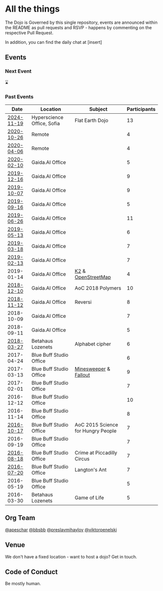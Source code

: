 # All the things

The Dojo is Governed by this single repository, events are announced within the README as pull requests and RSVP - happens by commenting on the respective Pull Request.

In addition, you can find the daily chat at [insert]

## Events

### Next Event

:hourglass:

### Past Events

| Date                                                                       | Location                   | Subject                                                                                                                                  | Participants |
| -------------------------------------------------------------------------- | -------------------------- | ---------------------------------------------------------------------------------------------------------------------------------------- | ------------ |
| [2024-11-19](2024-11-19)                                                   | Hyperscience Office, Sofia | Flat Earth Dojo                                                                                                                          | 13           |
| [2020-10-26](2020-10-26)                                                   | Remote                     |                                                                                                                                          | 4            |
| [2020-04-06](2020-04-07)                                                   | Remote                     |                                                                                                                                          | 4            |
| [2020-02-10](2020-02-10)                                                   | Gaida.AI Office            |                                                                                                                                          | 5            |
| [2019-12-16](2019-12-16)                                                   | Gaida.AI Office            |                                                                                                                                          | 9            |
| [2019-10-07](2019-10-07)                                                   | Gaida.AI Office            |                                                                                                                                          | 9            |
| [2019-09-16](2019-09-16)                                                   | Gaida.AI Office            |                                                                                                                                          | 5            |
| [2019-06-26](2019-06-26)                                                   | Gaida.AI Office            |                                                                                                                                          | 11           |
| [2019-05-13](2019-05-13)                                                   | Gaida.AI Office            |                                                                                                                                          | 6            |
| [2019-03-18](2019-03-18)                                                   | Gaida.AI Office            |                                                                                                                                          | 7            |
| [2019-02-13](2019-02-13)                                                   | Gaida.AI Office            |                                                                                                                                          | 7            |
| 2019-01-14                                                                 | Gaida.AI Office            | [K2](https://github.com/lambda-dojo-sofia/k2) & [OpenStreetMap](https://github.com/lambda-dojo-sofia/open-street-map)                    | 4            |
| [2018-12-10](https://github.com/lambda-dojo-sofia/polymers-aoc2018-05)     | Gaida.AI Office            | AoC 2018 Polymers                                                                                                                        | 10           |
| [2018-11-12](https://github.com/lambda-dojo-sofia/reversi)                 | Gaida.AI Office            | Reversi                                                                                                                                  | 8            |
| 2018-10-09                                                                 | Gaida.AI Office            |                                                                                                                                          | 7            |
| 2018-09-11                                                                 | Gaida.AI Office            |                                                                                                                                          | 5            |
| [2018-03-27](https://github.com/lambda-dojo-sofia/alphabet-cipher)         | Betahaus Lozenets          | Alphabet cipher                                                                                                                          | 6            |
| 2017-04-24                                                                 | Blue Buff Studio Office    |                                                                                                                                          | 6            |
| 2017-03-13                                                                 | Blue Buff Studio Office    | [Minesweeper](https://github.com/lambda-dojo-sofia/minesweeper-count) & [Fallout](https://github.com/lambda-dojo-sofia/fallout-terminal) | 9            |
| 2017-02-01                                                                 | Blue Buff Studio Office    |                                                                                                                                          | 7            |
| 2016-12-12                                                                 | Blue Buff Studio Office    |                                                                                                                                          | 10           |
| 2016-11-14                                                                 | Blue Buff Studio Office    |                                                                                                                                          | 8            |
| [2016-10-17](https://github.com/lambda-dojo-sofia/advent-of-code-day-15)   | Blue Buff Studio Office    | AoC 2015 Science for Hungry People                                                                                                       | 7            |
| 2016-09-19                                                                 | Blue Buff Studio Office    |                                                                                                                                          | 7            |
| [2016-08-18](https://github.com/lambda-dojo-sofia/piccadilly-circus-crime) | Blue Buff Studio Office    | Crime at Piccadilly Circus                                                                                                               | 7            |
| [2016-07-20](https://github.com/lambda-dojo-sofia/langtons-ant)            | Blue Buff Studio Office    | Langton's Ant                                                                                                                            | 7            |
| 2016-05-19                                                                 | Blue Buff Studio Office    |                                                                                                                                          | 5            |
| 2016-03-30                                                                 | Betahaus Lozenets          | Game of Life                                                                                                                             | 5            |

## Org Team

[@apeschar](https://github.com/apeschar)
[@bbsbb](https://github.com/bbsbb)
[@preslavmihaylov](https://github.com/preslavmihaylov)
[@viktorpenelski](https://github.com/viktorpenelski)

## Venue

We don't have a fixed location - want to host a dojo? Get in touch.

## Code of Conduct

Be mostly human.
